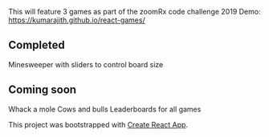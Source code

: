 This will feature 3 games as part of the zoomRx code challenge 2019
Demo: https://kumarajith.github.io/react-games/
## Completed
Minesweeper with sliders to control board size

## Coming soon
Whack a mole
Cows and bulls
Leaderboards for all games

 This project was bootstrapped with [Create React App](https://github.com/facebook/create-react-app).
